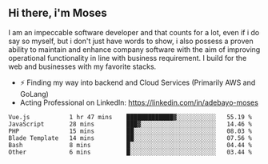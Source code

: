 ## Hi there, i'm Moses

I am an impeccable software developer and that counts for a lot, even if i do say so myself, but i don't just have words to show, i also possess a proven ability to maintain and enhance company software with the aim of improving operational functionality in line with business requirement. I build for the web and businesses with my favorite stacks.
- ⚡ Finding my way into backend and Cloud Services (Primarily AWS and GoLang)
- Acting Professional on LinkedIn: https://linkedin.com/in/adebayo-moses

<!--START_SECTION:waka-->

```text
Vue.js           1 hr 47 mins    █████████████▓░░░░░░░░░░░   55.19 %
JavaScript       28 mins         ███▓░░░░░░░░░░░░░░░░░░░░░   14.46 %
PHP              15 mins         ██░░░░░░░░░░░░░░░░░░░░░░░   08.03 %
Blade Template   14 mins         ██░░░░░░░░░░░░░░░░░░░░░░░   07.56 %
Bash             8 mins          █░░░░░░░░░░░░░░░░░░░░░░░░   04.44 %
Other            6 mins          █░░░░░░░░░░░░░░░░░░░░░░░░   03.44 %
```

<!--END_SECTION:waka-->
